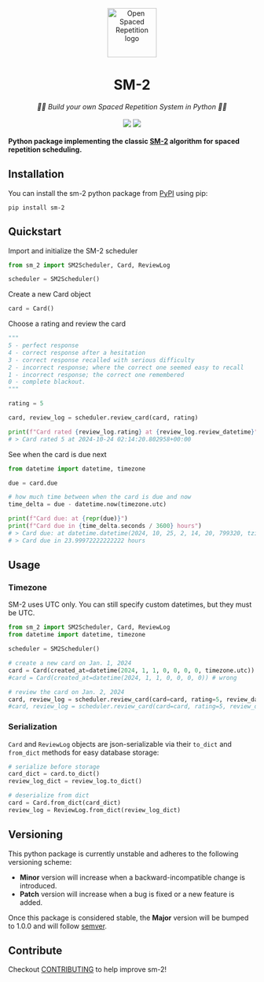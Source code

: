 <div align="center">
  <img src="https://avatars.githubusercontent.com/u/96821265?s=200&v=4" height="100" alt="Open Spaced Repetition logo"/>
</div>
<div align="center">

# SM-2
</div>

<div align="center">
  <em>🧠🔄 Build your own Spaced Repetition System in Python 🧠🔄</em>
</div>
<br />
<div align="center" style="text-decoration: none;">
    <a href="https://pypi.org/project/sm-2/"><img src="https://img.shields.io/pypi/v/sm-2"></a>
    <a href="https://github.com/open-spaced-repetition/sm-2/blob/main/LICENSE" style="text-decoration: none;"><img src="https://img.shields.io/badge/License-MIT-brightgreen.svg"></a>
</div>
<br />

<div align="left">
    <strong>
    Python package implementing the classic <a href="https://super-memory.com/english/ol/sm2.htm">SM-2</a> algorithm for spaced repetition scheduling.
    </strong>
</div>


## Installation

You can install the sm-2 python package from [PyPI](https://pypi.org/project/sm-2/) using pip:
```
pip install sm-2
```

## Quickstart

Import and initialize the SM-2 scheduler

```python
from sm_2 import SM2Scheduler, Card, ReviewLog

scheduler = SM2Scheduler()
```

Create a new Card object

```python
card = Card()
```

Choose a rating and review the card

```python
"""
5 - perfect response
4 - correct response after a hesitation
3 - correct response recalled with serious difficulty
2 - incorrect response; where the correct one seemed easy to recall
1 - incorrect response; the correct one remembered
0 - complete blackout.
"""

rating = 5

card, review_log = scheduler.review_card(card, rating)

print(f"Card rated {review_log.rating} at {review_log.review_datetime}")
# > Card rated 5 at 2024-10-24 02:14:20.802958+00:00
```

See when the card is due next
```python
from datetime import datetime, timezone

due = card.due

# how much time between when the card is due and now
time_delta = due - datetime.now(timezone.utc)

print(f"Card due: at {repr(due)}")
print(f"Card due in {time_delta.seconds / 3600} hours")
# > Card due: at datetime.datetime(2024, 10, 25, 2, 14, 20, 799320, tzinfo=datetime.timezone.utc)
# > Card due in 23.99972222222222 hours
```

## Usage

### Timezone

SM-2 uses UTC only. You can still specify custom datetimes, but they must be UTC.

```python
from sm_2 import SM2Scheduler, Card, ReviewLog
from datetime import datetime, timezone

scheduler = SM2Scheduler()

# create a new card on Jan. 1, 2024
card = Card(created_at=datetime(2024, 1, 1, 0, 0, 0, 0, timezone.utc)) # right
#card = Card(created_at=datetime(2024, 1, 1, 0, 0, 0, 0)) # wrong

# review the card on Jan. 2, 2024
card, review_log = scheduler.review_card(card=card, rating=5, review_datetime=datetime(2024, 1, 1, 0, 0, 0, 0, timezone.utc)) # right
#card, review_log = scheduler.review_card(card=card, rating=5, review_datetime=datetime(2024, 1, 1, 0, 0, 0, 0)) # wrong
```

### Serialization

`Card` and `ReviewLog` objects are json-serializable via their `to_dict` and `from_dict` methods for easy database storage:
```python
# serialize before storage
card_dict = card.to_dict()
review_log_dict = review_log.to_dict()

# deserialize from dict
card = Card.from_dict(card_dict)
review_log = ReviewLog.from_dict(review_log_dict)
```

## Versioning

This python package is currently unstable and adheres to the following versioning scheme:

- **Minor** version will increase when a backward-incompatible change is introduced.
- **Patch** version will increase when a bug is fixed or a new feature is added.

Once this package is considered stable, the **Major** version will be bumped to 1.0.0 and will follow [semver](https://semver.org/).

## Contribute

Checkout [CONTRIBUTING](https://github.com/open-spaced-repetition/sm-2/blob/main/CONTRIBUTING.md) to help improve sm-2!